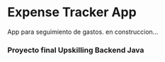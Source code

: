# Expense Tracker App

App para seguimiento de gastos. en construccion...

### Proyecto final Upskilling Backend Java
